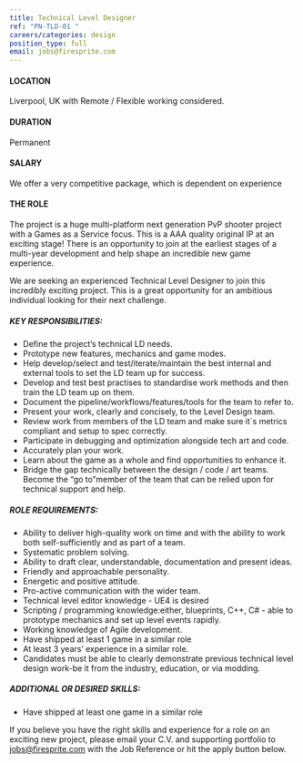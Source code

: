 ```yaml
---
title: Technical Level Designer
ref: "PN-TLD-01 "
careers/categories: design
position_type: full
email: jobs@firesprite.com
---
```

#### **LOCATION**

Liverpool, UK with Remote / Flexible working considered.

#### DURATION

Permanent

#### SALARY

We offer a very competitive package, which is dependent on experience

#### THE ROLE

The project is a huge multi-platform next generation PvP shooter project with a Games as a Service focus. This is a AAA quality original IP at an exciting stage! There is an opportunity to join at the earliest stages of a multi-year development and help shape an incredible new game experience. 

We are seeking an experienced Technical Level Designer to join this incredibly exciting project. This is a great opportunity for an ambitious individual looking for their next challenge. 

##### **KEY RESPONSIBILITIES:**

* Define the project’s technical LD needs.
* Prototype new features, mechanics and game modes.
* Help develop/select and test/iterate/maintain the best internal and external tools to set the LD team up for success.
* Develop and test best practises to standardise work methods and then train the LD team up on them.
* Document the pipeline/workflows/features/tools for the team to refer to.
* Present your work, clearly and concisely, to the Level Design team.
* Review work from members of the LD team and make sure it`s metrics compliant and setup to spec correctly.
* Participate in debugging and optimization alongside tech art and code.
* Accurately plan your work.
* Learn about the game as a whole and find opportunities to enhance it.
* Bridge the gap technically between the design / code / art teams. Become the “go to”member of the team that can be relied upon for technical support and help.



##### **ROLE REQUIREMENTS:**

* Ability to deliver high-quality work on time and with the ability to work both self-sufficiently and as part of a team.
* Systematic problem solving.
* Ability to draft clear, understandable, documentation and present ideas.
* Friendly and approachable personality.
* Energetic and positive attitude.
* Pro-active communication with the wider team.
* Technical level editor knowledge - UE4 is desired
* Scripting / programming knowledge:either, blueprints, C++, C# - able to prototype mechanics and set up level events rapidly.
* Working knowledge of Agile development.
* Have shipped at least 1 game in a similar role
* At least 3 years’ experience in a similar role.
* Candidates must be able to clearly demonstrate previous technical level design work-be it from the industry, education, or via modding.



##### **ADDITIONAL OR DESIRED SKILLS:**

* Have shipped at least one game in a similar role

If you believe you have the right skills and experience for a role on an exciting new project, please email your C.V. and supporting portfolio to [jobs@firesprite.com](mailto:jobs@firesprite.com) with the Job Reference or hit the apply button below.